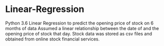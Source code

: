 # Linear-Regression
Python 3.6
Linear Regression to predict the opening price of stock on 6 months of data 
Assumed a linear relationship between the date of and the opening price of stock that day.
Stock data was stored as csv files and obtained from online stock financial services. 
